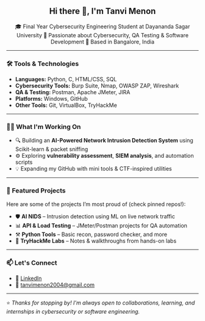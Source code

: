 <h2 align="center">Hi there 👋, I'm Tanvi Menon</h2>

<p align="center">
🎓 Final Year Cybersecurity Engineering Student at Dayananda Sagar University  
🔐 Passionate about Cybersecurity, QA Testing & Software Development  
📍 Based in Bangalore, India
</p>

---

### 🛠️ Tools & Technologies

- **Languages:** Python, C, HTML/CSS, SQL  
- **Cybersecurity Tools:** Burp Suite, Nmap, OWASP ZAP, Wireshark  
- **QA & Testing:** Postman, Apache JMeter, JIRA  
- **Platforms:** Windows, GitHub  
- **Other Tools:** Git, VirtualBox, TryHackMe  

---

### 👩‍💻 What I'm Working On

- 🔍 Building an **AI-Powered Network Intrusion Detection System** using Scikit-learn & packet sniffing
- ⚙️ Exploring **vulnerability assessment**, **SIEM analysis**, and automation scripts
- 💡 Expanding my GitHub with mini tools & CTF-inspired utilities

---

### 📌 Featured Projects

Here are some of the projects I’m most proud of (check pinned repos!):

- 🛡️ **AI NIDS** – Intrusion detection using ML on live network traffic  
- 📊 **API & Load Testing** – JMeter/Postman projects for QA automation  
- ⚒️ **Python Tools** – Basic recon, password checker, and more  
- 🔐 **TryHackMe Labs** – Notes & walkthroughs from hands-on labs  

---

### 📫 Let's Connect

- 🔗 [LinkedIn]([https://linkedin.com/in/tanvimenon](https://www.linkedin.com/in/tanvi-menon-35b4302b7/))  
- 📧 tanvimenon2004@gmail.com    

---

⭐ *Thanks for stopping by! I'm always open to collaborations, learning, and internships in cybersecurity or software engineering.*

